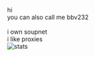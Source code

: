 hi<br>
you can also call me bbv232
<br> <br>
i own soupnet <br>
i like proxies <br>
![stats](https://github-readme-stats.vercel.app/api?username=hiadenhidden&show_icons=true&theme=dark)
